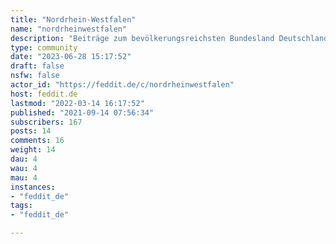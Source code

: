 ```yaml
---
title: "Nordrhein-Westfalen" 
name: "nordrheinwestfalen"
description: "Beiträge zum bevölkerungsreichsten Bundesland Deutschlands!"
type: community
date: "2023-06-28 15:17:52"
draft: false
nsfw: false
actor_id: "https://feddit.de/c/nordrheinwestfalen"
host: feddit.de
lastmod: "2022-03-14 16:17:52"
published: "2021-09-14 07:56:34"
subscribers: 167
posts: 14
comments: 16
weight: 14
dau: 4
wau: 4
mau: 4
instances:
- "feddit_de"
tags: 
- "feddit_de"

---
```

